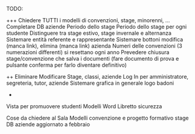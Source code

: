 TODO:

+++
Chiedere TUTTI i modelli di convenzioni, stage, minorenni, ...
Completare DB aziende
Periodo dello stage
Periodo dello stage per ogni studente
Distinguere tra stage estivo, stage invernale e alternanza
Sistemare entità referente e rappresentante
Sistemare bottoni modifica (manca link), elimina (manca link) azienda
Numeri delle convenzioni (3 numerazioni differenti) si resettano ogni anno
Prevedere chiusura stage/convenzione che salva i documenti (fare documento di prova e pulsante conferma per farlo diventare definitivo)


++
Eliminare Modificare Stage, classi, aziende
Log In per amministratore, segreteria, tutor, aziende
Sistemare grafica in generale logo badoni

+
Vista per promuovere studenti
Modelli Word
Libretto sicurezza



Cose da chiedere al Sala
Modelli convenzione e progetto formativo stage
DB aziende aggiornato a febbraio